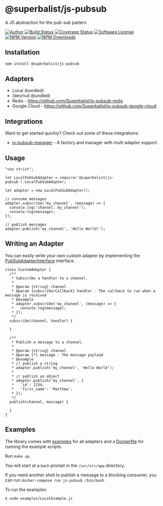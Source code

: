 # @superbalist/js-pubsub

A JS abstraction for the pub-sub pattern

[![Author](http://img.shields.io/badge/author-@superbalist-blue.svg?style=flat-square)](https://twitter.com/superbalist)
[![Build Status](https://img.shields.io/travis/Superbalist/js-pubsub/master.svg?style=flat-square)](https://travis-ci.org/Superbalist/js-pubsub)
[![Coverage Status](https://coveralls.io/repos/github/Superbalist/js-pubsub/badge.svg?branch=master)](https://coveralls.io/github/Superbalist/js-pubsub?branch=master)
[![Software License](https://img.shields.io/badge/license-MIT-brightgreen.svg?style=flat-square)](LICENSE)
[![NPM Version](https://img.shields.io/npm/v/@superbalist/js-pubsub.svg)](https://www.npmjs.com/package/@superbalist/js-pubsub)
[![NPM Downloads](https://img.shields.io/npm/dt/@superbalist/js-pubsub.svg)](https://www.npmjs.com/package/@superbalist/js-pubsub)

## Installation

```bash
npm install @superbalist/js-pubsub
```

## Adapters

* Local (bundled)
* /dev/null (bundled)
* Redis - https://github.com/Superbalist/js-pubsub-redis
* Google Cloud - https://github.com/Superbalist/js-pubsub-google-cloud

## Integrations

Want to get started quickly? Check out some of these integrations:

* [js-pubsub-manager](https://github.com/Superbalist/js-pubsub-manager) - A factory and manager with multi adapter support.

## Usage

```node
"use strict";

let LocalPubSubAdapter = require('@superbalist/js-pubsub').LocalPubSubAdapter;

let adapter = new LocalPubSubAdapter();

// consume messages
adapter.subscribe('my_channel', (message) => {
  console.log('channel: my_channel');
  console.log(message);
});

// publish messages
adapter.publish('my_channel', 'Hello World!');
```

## Writing an Adapter

You can easily write your own custom adapter by implementing the [PubSubAdapterInterface](src/PubSubAdapterInterface.js) interface.

```node
class CustomAdapter {
  /**
   * Subscribe a handler to a channel.
   *
   * @param {string} channel
   * @param {subscriberCallback} handler - The callback to run when a message is received
   * @example
   * adapter.subscribe('my_channel', (message) => {
   *   console.log(message);
   * });
   */
  subscribe(channel, handler) {

  }

  /**
   * Publish a message to a channel.
   *
   * @param {string} channel
   * @param {*} message - The message payload
   * @example
   * // publish a string
   * adapter.publish('my_channel', 'Hello World');
   *
   * // publish an object
   * adapter.publish('my_channel', {
   *   'id': 1234,
   *   'first_name': 'Matthew',
   * });
   */
  publish(channel, message) {

  }
}
```

## Examples

The library comes with [examples](examples) for all adapters and a [Dockerfile](Dockerfile) for
running the example scripts.

Run `make up`.

You will start at a `bash` prompt in the `/usr/src/app` directory.

If you need another shell to publish a message to a blocking consumer, you can run `docker-compose run js-pubsub /bin/bash`

To run the examples:
```bash
$ node examples/LocalExample.js
```
